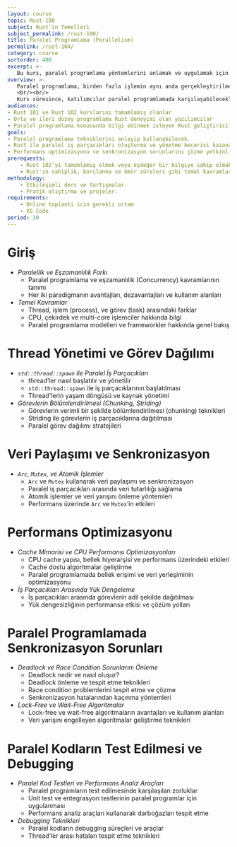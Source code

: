 ```yaml
---
layout: course
topic: Rust-100
subject: Rust'in Temelleri
subject_permalink: /rust-100/
title: Paralel Programlama (Parallelism)
permalink: /rust-104/
category: course
sortorder: 400
excerpt: >-
   Bu kurs, paralel programlama yöntemlerini anlamak ve uygulamak için gerekli bilgi ve becerileri kazandırmayı hedefler. Teorik bilgiler ve uygulamalarla, iş parçacıkları ve görev dağılımı üzerinde odaklanılacaktır.
overview: >-
   Paralel programlama, birden fazla işlemin aynı anda gerçekleştirilmesini sağlamak için gerekli olan teknikleri içerir. Bu kurs, bu teknikleri etkili bir şekilde kullanabilmek için gereken temel bilgileri sağlar. Katılımcılar, iş parçacıklarıyla paralel işlem yapma, görevleri bölümlendirme ve verimlilik optimizasyonu konularında derinlemesine bilgi edineceklerdir.
   <br/><br/>
   Kurs süresince, katılımcılar paralel programlamada karşılaşabilecekleri senkronizasyon sorunlarını ve çözümlerini öğrenecekler. Ayrıca, performans analizi ve hata ayıklama gibi konulara da değinilecektir. Gerçek dünya uygulamalarında paralel sistemler geliştirme yetkinliği kazanacaklardır.
audiances:
- Rust 101 ve Rust 102 kurslarını tamamlamış olanlar
- Orta ve ileri düzey programlama Rust deneyimi olan yazılımcılar  
- Paralel programlama konusunda bilgi edinmek isteyen Rust geliştiricileri  
goals: 
- Paralel programlama tekniklerini anlayip kullanabilecek.
- Rust ile paralel iş parçacıkları oluşturma ve yönetme becerisi kazanacak
- Performans optimizasyonu ve senkronizasyon sorunlarını çözme yetkinliği elde edecek.
prerequests:
    - Rust 102’yi tamamlamış olmak veya eşdeğer bir bilgiye sahip olmak.
    - Rust'ın sahiplik, borçlanma ve ömür süreleri gibi temel kavramlarına hâkim olmak.
methodology:
    - Etkileşimli ders ve tartışmalar.
    - Pratik alıştırma ve projeler.
requirements:
    - Online toplanti icin gerekli ortam
    - VS Code
period: 30
---
```


# Giriş
   - *Paralellik ve Eşzamanlılık Farkı*
     - Paralel programlama ve eşzamanlılık (Concurrency) kavramlarının tanımı
     - Her iki paradigmanın avantajları, dezavantajları ve kullanım alanları
   - *Temel Kavramlar*
     - Thread, işlem (process), ve görev (task) arasındaki farklar
     - CPU, çekirdek ve multi-core işlemciler hakkında bilgi
     - Paralel programlama modelleri ve frameworkler hakkında genel bakış

# Thread Yönetimi ve Görev Dağılımı
   - *`std::thread::spawn` ile Paralel İş Parçacıkları*
     - thread’ler nasıl başlatılır ve yönetilir
     - `std::thread::spawn` ile iş parçacıklarının başlatılması
     - Thread'lerin yaşam döngüsü ve kaynak yönetimi
   - *Görevlerin Bölümlendirilmesi (Chunking, Striding)*
     - Görevlerin verimli bir şekilde bölümlendirilmesi (chunking) teknikleri
     - Striding ile görevlerin iş parçacıklarına dağıtılması
     - Paralel görev dağılımı stratejileri

# Veri Paylaşımı ve Senkronizasyon
   - *`Arc`, `Mutex`, ve Atomik İşlemler*
     - `Arc` ve `Mutex` kullanarak veri paylaşımı ve senkronizasyon
     - Paralel iş parçacıkları arasında veri tutarlılığı sağlama
     - Atomik işlemler ve veri yarışını önleme yöntemleri
     - Performans üzerinde `Arc` ve `Mutex`’in etkileri

# Performans Optimizasyonu
   - *Cache Mimarisi ve CPU Performansı Optimizasyonları*
     - CPU cache yapısı, bellek hiyerarşisi ve performans üzerindeki etkileri
     - Cache dostu algoritmalar geliştirme
     - Paralel programlamada bellek erişimi ve veri yerleşiminin optimizasyonu
   - *İş Parçacıkları Arasında Yük Dengeleme*
     - İş parçacıkları arasında görevlerin adil şekilde dağıtılması
     - Yük dengesizliğinin performansa etkisi ve çözüm yolları

# Paralel Programlamada Senkronizasyon Sorunları
   - *Deadlock ve Race Condition Sorunlarını Önleme*
     - Deadlock nedir ve nasıl oluşur?
     - Deadlock önleme ve tespit etme teknikleri
     - Race condition problemlerini tespit etme ve çözme
     - Senkronizasyon hatalarından kaçınma yöntemleri
   - *Lock-Free ve Wait-Free Algoritmalar*
     - Lock-free ve wait-free algoritmaların avantajları ve kullanım alanları
     - Veri yarışını engelleyen algoritmalar geliştirme teknikleri

# Paralel Kodların Test Edilmesi ve Debugging
   - *Paralel Kod Testleri ve Performans Analiz Araçları*
     - Paralel programların test edilmesinde karşılaşılan zorluklar
     - Unit test ve entegrasyon testlerinin paralel programlar için uygulanması
     - Performans analiz araçları kullanarak darboğazları tespit etme
   - *Debugging Teknikleri*
     - Paralel kodların debugging süreçleri ve araçlar
     - Thread’ler arası hataları tespit etme teknikleri
